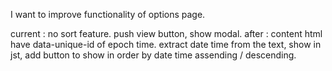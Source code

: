 I want to improve functionality of options page.

current : no sort feature. push view button, show modal.
after : content html have data-unique-id of epoch time. extract date time from the text, show in jst, add button to show in order by date time assending / descending.

<div data-message-author-role="assistant" data-message-id="8a6bfdd9-5e92-4f4a-93a3-acfaac4ad990" dir="auto" class="min-h-8 text-message flex w-full flex-col items-end gap-2 whitespace-normal break-words [.text-message+&amp;]:mt-5" data-message-model-slug="o1-mini" data-unique-id="assistant-1730199687390-0.8410251884759201">
